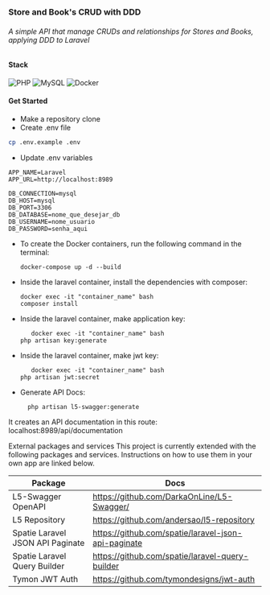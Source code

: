 ### Store and Book's CRUD with DDD
###### A simple API that manage CRUDs and relationships for Stores and Books, applying DDD to Laravel

#### Stack
![PHP](https://img.shields.io/badge/php-%23777BB4.svg?style=for-the-badge&logo=php&logoColor=white)
![MySQL](https://img.shields.io/badge/mysql-%2300f.svg?style=for-the-badge&logo=mysql&logoColor=white)
![Docker](https://img.shields.io/badge/docker-%230db7ed.svg?style=for-the-badge&logo=docker&logoColor=white)

#### Get Started
- Make a repository clone
- Create .env file

```sh
cp .env.example .env
```

- Update .env variables
```dosini
APP_NAME=Laravel
APP_URL=http://localhost:8989

DB_CONNECTION=mysql
DB_HOST=mysql
DB_PORT=3306
DB_DATABASE=nome_que_desejar_db
DB_USERNAME=nome_usuario
DB_PASSWORD=senha_aqui
```
- To create the Docker containers, run the following command in the terminal:

  ```dosini
  docker-compose up -d --build
  ```
  
- Inside the laravel container, install the dependencies with composer:

    ```dosini
    docker exec -it "container_name" bash
    composer install
    ```

- Inside the laravel container, make application key:

    ```dosini
       docker exec -it "container_name" bash
    php artisan key:generate
    ```

- Inside the laravel container, make jwt key:

    ```dosini
       docker exec -it "container_name" bash
    php artisan jwt:secret
    ```
    
- Generate API Docs:
    ```dosini
      php artisan l5-swagger:generate
    ```
It creates an API documentation in this route: localhost:8989/api/documentation
    
External packages and services
This project is currently extended with the following packages and services. Instructions on how to use them in your own app are linked below.

| Package  | Docs |
| ------------- | ------------- |
|  L5-Swagger OpenAPI  | https://github.com/DarkaOnLine/L5-Swagger/  |
|  L5 Repository  | https://github.com/andersao/l5-repository  |
|Spatie Laravel JSON API Paginate	| https://github.com/spatie/laravel-json-api-paginate |
|Spatie Laravel Query Builder	| https://github.com/spatie/laravel-query-builder |
|Tymon JWT Auth	| https://github.com/tymondesigns/jwt-auth |
